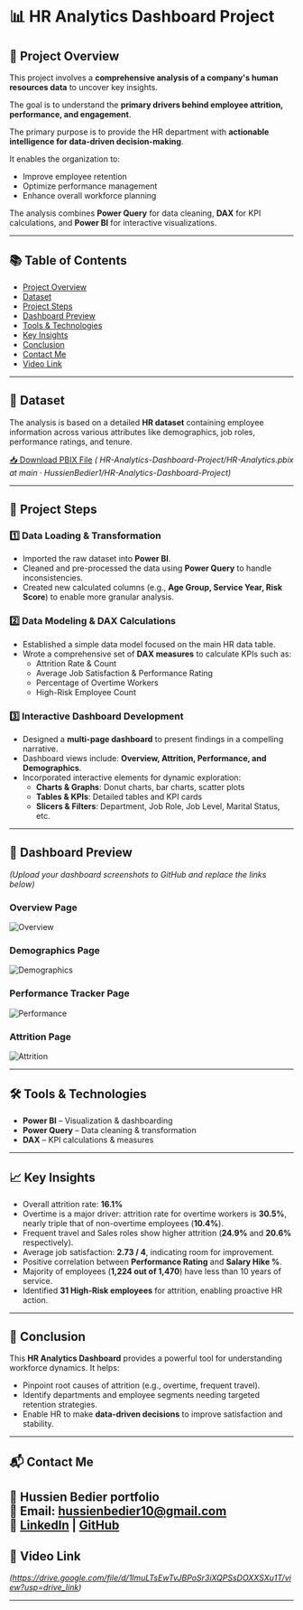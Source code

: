 # 📊 HR Analytics Dashboard Project

## 📌 Project Overview
This project involves a **comprehensive analysis of a company's human resources data** to uncover key insights.  

The goal is to understand the **primary drivers behind employee attrition, performance, and engagement**.  

The primary purpose is to provide the HR department with **actionable intelligence for data-driven decision-making**.  

It enables the organization to:
- Improve employee retention  
- Optimize performance management  
- Enhance overall workforce planning  

The analysis combines **Power Query** for data cleaning, **DAX** for KPI calculations, and **Power BI** for interactive visualizations.

---

## 📚 Table of Contents
- [Project Overview](#-project-overview)  
- [Dataset](#-dataset)  
- [Project Steps](#-project-steps)  
- [Dashboard Preview](#-dashboard-preview)  
- [Tools & Technologies](#-tools--technologies)  
- [Key Insights](#-key-insights)  
- [Conclusion](#-conclusion)  
- [Contact Me](#-contact-me)  
- [Video Link](#-video-link)  

---

## 📂 Dataset
The analysis is based on a detailed **HR dataset** containing employee information across various attributes like demographics, job roles, performance ratings, and tenure.  

[📥 Download PBIX File](#) *( HR-Analytics-Dashboard-Project/HR-Analytics.pbix at main · HussienBedier1/HR-Analytics-Dashboard-Project)*

---

## 📑 Project Steps

### 1️⃣ Data Loading & Transformation
- Imported the raw dataset into **Power BI**.  
- Cleaned and pre-processed the data using **Power Query** to handle inconsistencies.  
- Created new calculated columns (e.g., **Age Group, Service Year, Risk Score**) to enable more granular analysis.  

### 2️⃣ Data Modeling & DAX Calculations
- Established a simple data model focused on the main HR data table.  
- Wrote a comprehensive set of **DAX measures** to calculate KPIs such as:  
  - Attrition Rate & Count  
  - Average Job Satisfaction & Performance Rating  
  - Percentage of Overtime Workers  
  - High-Risk Employee Count  

### 3️⃣ Interactive Dashboard Development
- Designed a **multi-page dashboard** to present findings in a compelling narrative.  
- Dashboard views include: **Overview, Attrition, Performance, and Demographics**.  
- Incorporated interactive elements for dynamic exploration:  
  - **Charts & Graphs**: Donut charts, bar charts, scatter plots  
  - **Tables & KPIs**: Detailed tables and KPI cards  
  - **Slicers & Filters**: Department, Job Role, Job Level, Marital Status, etc.  

---

## 📸 Dashboard Preview
*(Upload your dashboard screenshots to GitHub and replace the links below)*  

### Overview Page  
![Overview]( https://github.com/HussienBedier1/HR-Analytics-Dashboard-Project/blob/main/Overview.png)  

### Demographics Page  
![Demographics]( https://github.com/HussienBedier1/HR-Analytics-Dashboard-Project/blob/main/Demographics%20.png)

### Performance Tracker Page  
![Performance]( https://github.com/HussienBedier1/HR-Analytics-Dashboard-Project/blob/main/Performance%20Tracker.png)  

### Attrition Page  
![Attrition]( https://github.com/HussienBedier1/HR-Analytics-Dashboard-Project/blob/main/Attrition%20.png)  


  

---

## 🛠️ Tools & Technologies
- **Power BI** – Visualization & dashboarding  
- **Power Query** – Data cleaning & transformation  
- **DAX** – KPI calculations & measures  

---

## 📈 Key Insights
- Overall attrition rate: **16.1%**  
- Overtime is a major driver: attrition rate for overtime workers is **30.5%**, nearly triple that of non-overtime employees (**10.4%**).  
- Frequent travel and Sales roles show higher attrition (**24.9%** and **20.6%** respectively).  
- Average job satisfaction: **2.73 / 4**, indicating room for improvement.  
- Positive correlation between **Performance Rating** and **Salary Hike %**.  
- Majority of employees (**1,224 out of 1,470**) have less than 10 years of service.  
- Identified **31 High-Risk employees** for attrition, enabling proactive HR action.  

---

## 🏁 Conclusion
This **HR Analytics Dashboard** provides a powerful tool for understanding workforce dynamics. It helps:  
- Pinpoint root causes of attrition (e.g., overtime, frequent travel).  
- Identify departments and employee segments needing targeted retention strategies.  
- Enable HR to make **data-driven decisions** to improve satisfaction and stability.  

---

## 📬 Contact Me  
💼 **Hussien Bedier portfolio**  
📧 Email: [hussienbedier10@gmail.com](mailto:hussienbedier10@gmail.com)  
🔗 [LinkedIn](https://www.linkedin.com/in/hussien-bedier-34a778231/) | [GitHub](https://github.com/HussienBedier1)
---

## 🎥 Video Link
*(https://drive.google.com/file/d/1lmuLTsEwTvJBPoSr3iXQPSsDOXXSXu1T/view?usp=drive_link)*  

---
